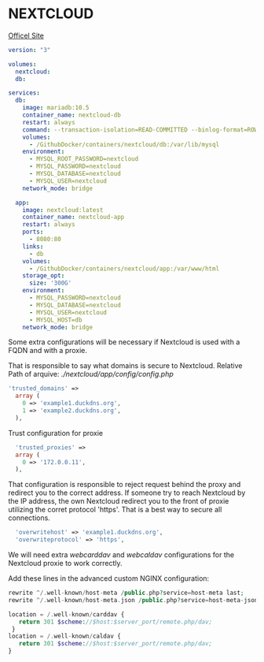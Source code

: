 # NEXTCLOUD

[Officel Site](https://nextcloud.com/)

```yaml
version: "3"

volumes:
  nextcloud:
  db:

services:
  db:
    image: mariadb:10.5
    container_name: nextcloud-db
    restart: always
    command: --transaction-isolation=READ-COMMITTED --binlog-format=ROW
    volumes:
      - /GithubDocker/containers/nextcloud/db:/var/lib/mysql
    environment:
      - MYSQL_ROOT_PASSWORD=nextcloud
      - MYSQL_PASSWORD=nextcloud
      - MYSQL_DATABASE=nextcloud
      - MYSQL_USER=nextcloud
    network_mode: bridge

  app:
    image: nextcloud:latest
    container_name: nextcloud-app
    restart: always
    ports:
      - 8080:80
    links:
      - db
    volumes:
      - /GithubDocker/containers/nextcloud/app:/var/www/html
    storage_opt:
      size: '300G'
    environment:
      - MYSQL_PASSWORD=nextcloud
      - MYSQL_DATABASE=nextcloud
      - MYSQL_USER=nextcloud
      - MYSQL_HOST=db
    network_mode: bridge
```

Some extra configurations will be necessary if Nextcloud is used with a FQDN and with a proxie.

That is responsible to say what domains is secure to Nextcloud.
Relative Path of arquive: *./nextcloud/app/config/config.php*
```php
'trusted_domains' =>
  array (
    0 => 'example1.duckdns.org',
    1 => 'example2.duckdns.org',
  ),
```
Trust configuration for proxie
```php
  'trusted_proxies' =>
  array (
    0 => '172.0.0.11',
  ),
```
That configuration is responsible to reject request behind the proxy and redirect you to the correct address. If someone try to reach Nextcloud by the IP address, the own Nextcloud redirect you to the front of proxie utilizing the corret protocol 'https'. That is a best way to secure all connections.
```php
  'overwritehost' => 'example1.duckdns.org',
  'overwriteprotocol' => 'https',
```

We will need extra *webcarddav* and *webcaldav* configurations for the Nextcloud proxie to work correctly.

Add these lines in the advanced custom NGINX configuration:

```php
rewrite ^/.well-known/host-meta /public.php?service=host-meta last;
rewrite ^/.well-known/host-meta.json /public.php?service=host-meta-json last;

location = /.well-known/carddav {
   return 301 $scheme://$host:$server_port/remote.php/dav;
 }
location = /.well-known/caldav {
   return 301 $scheme://$host:$server_port/remote.php/dav;
}
```